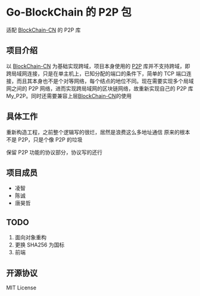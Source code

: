# Go-BlockChain 的 P2P 包

适配 [BlockChain-CN](https://github.com/Blockchain-CN) 的 P2P 库

## 项目介绍

以 [BlockChain-CN](https://github.com/Blockchain-CN) 为基础实现跨域，项目本身使用的 [P2P](github.com/Blockchain-CN/pheromones) 库并不支持跨域，即跨局域网连接，只是在单主机上，已知分配的端口的条件下，简单的 TCP 端口连接，而且其本身也不是个对等网络，每个结点的地位不同。现在需要实现多个局域网之间的 P2P 网络，进而实现跨局域网的区块链网络，故重新实现自己的 P2P 库 My_P2P。同时还需要兼容上层[BlockChain-CN](https://github.com/Blockchain-CN)的使用

## 具体工作

重新构造工程，之前整个逻辑写的很烂，居然是浪费这么多地址通信
原来的根本不是 P2P，只是个像 P2P 的垃圾

保留 P2P 功能的协议部分，协议写的还行

## 项目成员

- 凌智
- 陈诚
- 唐昊哲

## TODO

1. 面向对象重构
2. 更换 SHA256 为国标
3. 前端

## 开源协议
MIT License
